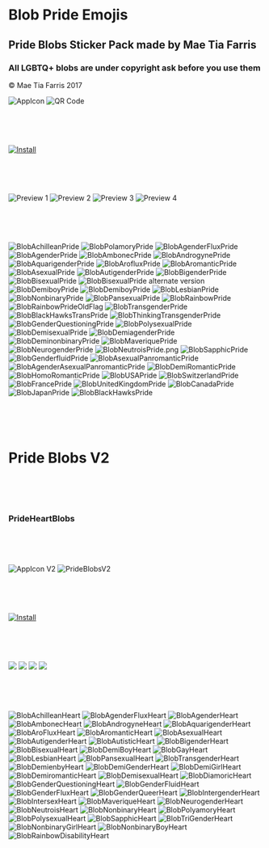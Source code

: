 # Blob Pride Emojis

## Pride Blobs Sticker Pack made by Mae Tia Farris

### All LGBTQ+ blobs are under copyright ask before you use them
© Mae Tia Farris 2017

![](https://github.com/kmddd59/emojis/raw/master/AppStorePreview/AppICON.png "AppIcon")
![](https://github.com/kmddd59/emojis/raw/master/AppStorePreview/Scan.PNG "QR Code")

<br><br><br>

[![](http://linkmaker.itunes.apple.com/assets/shared/badges/en-us/appstore-lrg.svg "Install")](https://itunes.apple.com/us/app/pride-blobs/id1272260229?mt=8)

<br><br><br>

![](https://github.com/kmddd59/emojis/raw/master/AppStorePreview/0.jpg "Preview 1")
![](https://github.com/kmddd59/emojis/raw/master/AppStorePreview/1.jpg "Preview 2")
![](https://github.com/kmddd59/emojis/raw/master/AppStorePreview/2.jpg "Preview 3")
![](https://github.com/kmddd59/emojis/raw/master/AppStorePreview/3.jpg "Preview 4")

<br><br><br>

![](https://github.com/kmddd59/emojis/raw/master/blob%20Emojis/Blob%20Flag/BlobAchilleanPride.png "BlobAchilleanPride")
![](https://github.com/kmddd59/emojis/raw/master/blob%20Emojis/Blob%20Flag/BlobPolamoryPride.png "BlobPolamoryPride")
![](https://github.com/kmddd59/emojis/raw/master/blob%20Emojis/Blob%20Flag/BlobAgenderFluxPride.png "BlobAgenderFluxPride")
![](https://github.com/kmddd59/emojis/raw/master/blob%20Emojis/Blob%20Flag/BlobAgenderPride.png "BlobAgenderPride")
![](https://github.com/kmddd59/emojis/raw/master/blob%20Emojis/Blob%20Flag/BlobAmbonecPride.png "BlobAmbonecPride")
![](https://github.com/kmddd59/emojis/raw/master/blob%20Emojis/Blob%20Flag/BlobAndrogynePride.png "BlobAndrogynePride")
![](https://github.com/kmddd59/emojis/raw/master/blob%20Emojis/Blob%20Flag/BlobAquarigenderPride.png "BlobAquarigenderPride")
![](https://github.com/kmddd59/emojis/raw/master/blob%20Emojis/Blob%20Flag/BlobArofluxPride.png "BlobArofluxPride")
![](https://github.com/kmddd59/emojis/raw/master/blob%20Emojis/Blob%20Flag/BlobAromanticPride.png "BlobAromanticPride")
![](https://github.com/kmddd59/emojis/raw/master/blob%20Emojis/Blob%20Flag/BlobAsexualPride.png "BlobAsexualPride")
![](https://github.com/kmddd59/emojis/raw/master/blob%20Emojis/Blob%20Flag/BlobAutigenderPride.png "BlobAutigenderPride")
![](https://github.com/kmddd59/emojis/raw/master/blob%20Emojis/Blob%20Flag/BlobBigenderPride.png "BlobBigenderPride")
![](https://github.com/kmddd59/emojis/raw/master/blob%20Emojis/Blob%20Flag/BlobBisexualPride.png "BlobBisexualPride")
![](https://github.com/kmddd59/emojis/raw/master/blob%20Emojis/Blob%20Flag/BlobBisexualPride2.png "BlobBisexualPride alternate version")
![](https://github.com/kmddd59/emojis/raw/master/blob%20Emojis/Blob%20Flag/BlobDemiboyPride.png "BlobDemiboyPride")
![](https://github.com/kmddd59/emojis/raw/master/blob%20Emojis/Blob%20Flag/BlobDemigirlPride.png "BlobDemiboyPride")
![](https://github.com/kmddd59/emojis/raw/master/blob%20Emojis/Blob%20Flag/BlobLesbianPride.png "BlobLesbianPride")
![](https://github.com/kmddd59/emojis/raw/master/blob%20Emojis/Blob%20Flag/BlobNonbinaryPride.png "BlobNonbinaryPride")
![](https://github.com/kmddd59/emojis/raw/master/blob%20Emojis/Blob%20Flag/BlobPansexualPride.png "BlobPansexualPride")
![](https://github.com/kmddd59/emojis/raw/master/blob%20Emojis/Blob%20Flag/BlobRainbowPride.png "BlobRainbowPride")
![](https://github.com/kmddd59/emojis/raw/master/blob%20Emojis/Blob%20Flag/BlobRainbowPrideOldFlag.png "BlobRainbowPrideOldFlag")
![](https://github.com/kmddd59/emojis/raw/master/blob%20Emojis/Blob%20Flag/BlobTrans.png "BlobTransgenderPride")
![](https://github.com/kmddd59/emojis/raw/master/blob%20Emojis/Blob%20Flag/BlobBlackHawksTransPride.png "BlobBlackHawksTransPride")
![](https://github.com/kmddd59/emojis/raw/master/blob%20Emojis/Blob%20Flag/BlobThinkingTrans.png "BlobThinkingTransgenderPride")
![](https://github.com/kmddd59/emojis/raw/master/blob%20Emojis/Blob%20Flag/BlobGenderQuestioningPride.png "BlobGenderQuestioningPride")
![](https://github.com/kmddd59/emojis/raw/master/blob%20Emojis/Blob%20Flag/BlobPolysexualPride.png "BlobPolysexualPride")
![](https://github.com/kmddd59/emojis/raw/master/blob%20Emojis/Blob%20Flag/BlobDemisexualPride.png "BlobDemisexualPride")
![](https://github.com/kmddd59/emojis/raw/master/blob%20Emojis/Blob%20Flag/BlobDemiagenderPride.png "BlobDemiagenderPride")
![](https://github.com/kmddd59/emojis/raw/master/blob%20Emojis/Blob%20Flag/BlobDeminonbinaryPride.png "BlobDeminonbinaryPride")
![](https://github.com/kmddd59/emojis/raw/master/blob%20Emojis/Blob%20Flag/BlobMaveriquePride.png "BlobMaveriquePride")
![](https://github.com/kmddd59/emojis/raw/master/blob%20Emojis/Blob%20Flag/BlobNeurogenderPride.png "BlobNeurogenderPride")
![](https://github.com/kmddd59/emojis/raw/master/blob%20Emojis/Blob%20Flag/BlobNeutroisPride.png "BlobNeutroisPride.png")
![](https://github.com/kmddd59/emojis/raw/master/blob%20Emojis/Blob%20Flag/BlobSapphicPride.png "BlobSapphicPride")
![](https://github.com/kmddd59/emojis/raw/master/blob%20Emojis/Blob%20Flag/BlobGenderfluidPride.png "BlobGenderfluidPride")
![](https://github.com/kmddd59/emojis/raw/master/blob%20Emojis/Blob%20Flag/BlobAsexualPanromanticPride.png "BlobAsexualPanromanticPride")
![](https://github.com/kmddd59/emojis/raw/master/blob%20Emojis/Blob%20Flag/BlobAgenderAsexualPanromanticPride.png "BlobAgenderAsexualPanromanticPride")
![](https://github.com/kmddd59/emojis/raw/master/blob%20Emojis/Blob%20Flag/BlobDemiRomanticPride.png "BlobDemiRomanticPride")
![](https://github.com/kmddd59/emojis/raw/master/blob%20Emojis/Blob%20Flag/BlobHomoRomanticPride.png "BlobHomoRomanticPride")
![](https://github.com/kmddd59/emojis/raw/master/blob%20Emojis/Blob%20Flag/BlobUSAPride.png "BlobUSAPride")
![](https://github.com/kmddd59/emojis/raw/master/blob%20Emojis/Blob%20Flag/BlobSwitzerlandPride.png "BlobSwitzerlandPride")
![](https://github.com/kmddd59/emojis/raw/master/blob%20Emojis/Blob%20Flag/BlobFrancePride.png "BlobFrancePride")
![](https://github.com/kmddd59/emojis/raw/master/blob%20Emojis/Blob%20Flag/BlobUnitedKingdomPride.png "BlobUnitedKingdomPride")
![](https://github.com/kmddd59/emojis/raw/master/blob%20Emojis/Blob%20Flag/BlobCanadaPride.png "BlobCanadaPride")
![](https://github.com/kmddd59/emojis/raw/master/blob%20Emojis/Blob%20Flag/BlobJapanPride.png "BlobJapanPride")
![](https://github.com/kmddd59/emojis/raw/master/blob%20Emojis/Blob%20Flag/BlobBlackHawksPride.png "BlobBlackHawksPride")

<br><br><br>

# Pride Blobs V2

<br><br><br>

### PrideHeartBlobs

<br><br><br>

![](https://github.com/kmddd59/emojis/raw/master/AppStorePreview/AppICONv2.png "AppIcon V2")
![](https://github.com/kmddd59/emojis/raw/master/AppStorePreview/PrideBlobsV2.png "PrideBlobsV2")

<br><br><br>

[![](http://linkmaker.itunes.apple.com/assets/shared/badges/en-us/appstore-lrg.svg "Install")](https://itunes.apple.com/us/app/prideheartblobs/id1303116926?ls=1&mt=8)

<br><br><br>

![](https://github.com/kmddd59/emojis/raw/master/AppStorePreview/en-US/1_iphone6plus.png)
![](https://github.com/kmddd59/emojis/raw/master/AppStorePreview/en-US/2_iphone6plus.png)
![](https://github.com/kmddd59/emojis/raw/master/AppStorePreview/en-US/3_iphone6plus.png)
![](https://github.com/kmddd59/emojis/raw/master/AppStorePreview/en-US/4_iphone6plus.png)

<br><br><br>

![](https://github.com/kmddd59/emojis/raw/master/blob%20Emojis/Blob%20Flag/Pride_Blob_v2/BlobAchilleanHeart.png "BlobAchilleanHeart") ![](https://github.com/kmddd59/emojis/raw/master/blob%20Emojis/Blob%20Flag/Pride_Blob_v2/BlobAgenderFluxHeart.png "BlobAgenderFluxHeart") ![](https://github.com/kmddd59/emojis/raw/master/blob%20Emojis/Blob%20Flag/Pride_Blob_v2/BlobAgenderHeart.png "BlobAgenderHeart") ![](https://github.com/kmddd59/emojis/raw/master/blob%20Emojis/Blob%20Flag/Pride_Blob_v2/BlobAmbonecHeart.png "BlobAmbonecHeart") ![](https://github.com/kmddd59/emojis/raw/master/blob%20Emojis/Blob%20Flag/Pride_Blob_v2/BlobAndrogyneHeart.png "BlobAndrogyneHeart") ![](https://github.com/kmddd59/emojis/raw/master/blob%20Emojis/Blob%20Flag/Pride_Blob_v2/BlobAquarigenderHeart.png "BlobAquarigenderHeart") ![](https://github.com/kmddd59/emojis/raw/master/blob%20Emojis/Blob%20Flag/Pride_Blob_v2/BlobAroFluxHeart.png "BlobAroFluxHeart") ![](https://github.com/kmddd59/emojis/raw/master/blob%20Emojis/Blob%20Flag/Pride_Blob_v2/BlobAromanticHeart.png "BlobAromanticHeart") ![](https://github.com/kmddd59/emojis/raw/master/blob%20Emojis/Blob%20Flag/Pride_Blob_v2/BlobAsexualHeart.png "BlobAsexualHeart") ![](https://github.com/kmddd59/emojis/raw/master/blob%20Emojis/Blob%20Flag/Pride_Blob_v2/BlobAutigenderHeart.png "BlobAutigenderHeart") ![](https://github.com/kmddd59/emojis/raw/master/blob%20Emojis/Blob%20Flag/Pride_Blob_v2/BlobAutisticHeart.png "BlobAutisticHeart") ![](https://github.com/kmddd59/emojis/raw/master/blob%20Emojis/Blob%20Flag/Pride_Blob_v2/BlobBigenderHeart.png "BlobBigenderHeart") ![](https://github.com/kmddd59/emojis/raw/master/blob%20Emojis/Blob%20Flag/Pride_Blob_v2/BlobBisexualHeart.png "BlobBisexualHeart") ![](https://github.com/kmddd59/emojis/raw/master/blob%20Emojis/Blob%20Flag/Pride_Blob_v2/BlobDemiBoyHeart.png "BlobDemiBoyHeart") ![](https://github.com/kmddd59/emojis/raw/master/blob%20Emojis/Blob%20Flag/Pride_Blob_v2/BlobGayHeart.png "BlobGayHeart") ![](https://github.com/kmddd59/emojis/raw/master/blob%20Emojis/Blob%20Flag/Pride_Blob_v2/BlobLesbianHeart.png "BlobLesbianHeart") ![](https://github.com/kmddd59/emojis/raw/master/blob%20Emojis/Blob%20Flag/Pride_Blob_v2/BlobPansexualHeart.png "BlobPansexualHeart") ![](https://github.com/kmddd59/emojis/raw/master/blob%20Emojis/Blob%20Flag/Pride_Blob_v2/BlobTransgenderLoveHeart.png "BlobTransgenderHeart") ![](https://github.com/kmddd59/emojis/raw/master/blob%20Emojis/Blob%20Flag/Pride_Blob_v2/BlobDemienbyHeart.png "BlobDemienbyHeart") ![](https://github.com/kmddd59/emojis/raw/master/blob%20Emojis/Blob%20Flag/Pride_Blob_v2/BlobDemiGenderHeart.png "BlobDemiGenderHeart") ![](https://github.com/kmddd59/emojis/raw/master/blob%20Emojis/Blob%20Flag/Pride_Blob_v2/BlobDemiGirlHeart.png "BlobDemiGirlHeart") ![](https://github.com/kmddd59/emojis/raw/master/blob%20Emojis/Blob%20Flag/Pride_Blob_v2/BlobDemiromanticHeart.png "BlobDemiromanticHeart") ![](https://github.com/kmddd59/emojis/raw/master/blob%20Emojis/Blob%20Flag/Pride_Blob_v2/BlobDemisexualHeart.png "BlobDemisexualHeart") ![](https://github.com/kmddd59/emojis/raw/master/blob%20Emojis/Blob%20Flag/Pride_Blob_v2/BlobDiamoricHeart.png "BlobDiamoricHeart") ![](https://github.com/kmddd59/emojis/raw/master/blob%20Emojis/Blob%20Flag/Pride_Blob_v2/BlobGenderQuestioningHeart.png "BlobGenderQuestioningHeart") ![](https://github.com/kmddd59/emojis/raw/master/blob%20Emojis/Blob%20Flag/Pride_Blob_v2/BlobGenderFluidHeart.png "BlobGenderFluidHeart")
![](https://github.com/kmddd59/emojis/raw/master/blob%20Emojis/Blob%20Flag/Pride_Blob_v2/BlobGenderFluxHeart.png "BlobGenderFluxHeart") ![](https://github.com/kmddd59/emojis/raw/master/blob%20Emojis/Blob%20Flag/Pride_Blob_v2/BlobGenderQueerHeart.png "BlobGenderQueerHeart") ![](https://github.com/kmddd59/emojis/raw/master/blob%20Emojis/Blob%20Flag/Pride_Blob_v2/BlobIntergenderHeart.png "BlobIntergenderHeart") ![](https://github.com/kmddd59/emojis/raw/master/blob%20Emojis/Blob%20Flag/Pride_Blob_v2/BlobIntersexHeart.png "BlobIntersexHeart") ![](https://github.com/kmddd59/emojis/raw/master/blob%20Emojis/Blob%20Flag/Pride_Blob_v2/BlobMaveriqueHeart.png "BlobMaveriqueHeart") ![](https://github.com/kmddd59/emojis/raw/master/blob%20Emojis/Blob%20Flag/Pride_Blob_v2/BlobNeurogenderHeart.png "BlobNeurogenderHeart") ![](https://github.com/kmddd59/emojis/raw/master/blob%20Emojis/Blob%20Flag/Pride_Blob_v2/BlobNeutroisHeart.png "BlobNeutroisHeart") ![](https://github.com/kmddd59/emojis/raw/master/blob%20Emojis/Blob%20Flag/Pride_Blob_v2/BlobNonbinaryHeart.png "BlobNonbinaryHeart") ![](https://github.com/kmddd59/emojis/raw/master/blob%20Emojis/Blob%20Flag/Pride_Blob_v2/BlobPolyamoryHeart.png "BlobPolyamoryHeart") ![](https://github.com/kmddd59/emojis/raw/master/blob%20Emojis/Blob%20Flag/Pride_Blob_v2/BlobPolysexualHeart.png "BlobPolysexualHeart") ![](https://github.com/kmddd59/emojis/raw/master/blob%20Emojis/Blob%20Flag/Pride_Blob_v2/BlobSapphicHeart.png "BlobSapphicHeart") ![](https://github.com/kmddd59/emojis/raw/master/blob%20Emojis/Blob%20Flag/Pride_Blob_v2/BlobTriGenderHeart.png "BlobTriGenderHeart") ![](https://github.com/kmddd59/emojis/raw/master/blob%20Emojis/Blob%20Flag/Pride_Blob_v2/BlobNonbinaryGirlHeart.png "BlobNonbinaryGirlHeart") ![](https://github.com/kmddd59/emojis/raw/master/blob%20Emojis/Blob%20Flag/Pride_Blob_v2/BlobNonbinaryBoyHeart.png "BlobNonbinaryBoyHeart") ![](https://github.com/kmddd59/emojis/raw/master/blob%20Emojis/Blob%20Flag/Pride_Blob_v2/BlobRainbowDisabilityHeart.png "BlobRainbowDisabilityHeart")

<br><br><br>

